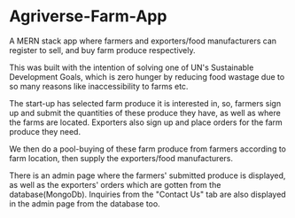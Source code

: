 # Agriverse-Farm-App
A MERN stack app where farmers and exporters/food manufacturers can register to sell, and buy farm produce respectively. 

This was built with the intention of solving one of UN's Sustainable Development Goals, which is zero hunger by reducing food wastage due to so many reasons like inaccessibility to farms etc.

The start-up has selected farm produce it is interested in, so, farmers sign up and submit the quantities of these produce they have, as well as where the farms are located. Exporters also sign up and place orders for the farm produce they need.

We then do a pool-buying of these farm produce from farmers according to farm location, then supply the exporters/food manufacturers.

There is an admin page where the farmers' submitted produce is displayed, as well as the exporters' orders which are gotten from the database(MongoDb). Inquiries from the "Contact Us" tab are also displayed in the admin page from the database too.

